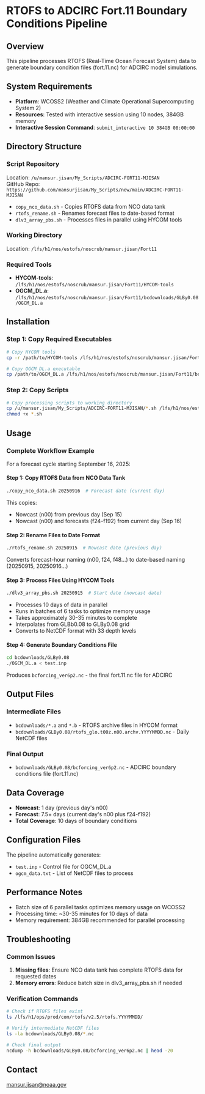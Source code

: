 # RTOFS to ADCIRC Fort.11 Boundary Conditions Pipeline

## Overview
This pipeline processes RTOFS (Real-Time Ocean Forecast System) data to generate boundary condition files (fort.11.nc) for ADCIRC model simulations. 

## System Requirements
- **Platform**: WCOSS2 (Weather and Climate Operational Supercomputing System 2)
- **Resources**: Tested with interactive session using 10 nodes, 384GB memory
- **Interactive Session Command**: `submit_interactive 10 384GB 08:00:00`

## Directory Structure

### Script Repository
Location: `/u/mansur.jisan/My_Scripts/ADCIRC-FORT11-MJISAN` \
GitHub Repo: `https://github.com/mansurjisan/My_Scripts/new/main/ADCIRC-FORT11-MJISAN`
- `copy_nco_data.sh` - Copies RTOFS data from NCO data tank
- `rtofs_rename.sh` - Renames forecast files to date-based format
- `dlv3_array_pbs.sh` - Processes files in parallel using HYCOM tools

### Working Directory
Location: `/lfs/h1/nos/estofs/noscrub/mansur.jisan/Fort11`

### Required Tools
- **HYCOM-tools**: `/lfs/h1/nos/estofs/noscrub/mansur.jisan/Fort11/HYCOM-tools`
- **OGCM_DL.a**: `/lfs/h1/nos/estofs/noscrub/mansur.jisan/Fort11/bcdownloads/GLBy0.08/OGCM_DL.a`

## Installation

### Step 1: Copy Required Executables
```bash
# Copy HYCOM tools
cp -r /path/to/HYCOM-tools /lfs/h1/nos/estofs/noscrub/mansur.jisan/Fort11/

# Copy OGCM_DL.a executable
cp /path/to/OGCM_DL.a /lfs/h1/nos/estofs/noscrub/mansur.jisan/Fort11/bcdownloads/GLBy0.08/
```

### Step 2: Copy Scripts
```bash
# Copy processing scripts to working directory
cp /u/mansur.jisan/My_Scripts/ADCIRC-FORT11-MJISAN/*.sh /lfs/h1/nos/estofs/noscrub/mansur.jisan/Fort11/
chmod +x *.sh
```

## Usage

### Complete Workflow Example
For a forecast cycle starting September 16, 2025:

#### Step 1: Copy RTOFS Data from NCO Data Tank
```bash
./copy_nco_data.sh 20250916  # Forecast date (current day)
```
This copies:
- Nowcast (n00) from previous day (Sep 15)
- Nowcast (n00) and forecasts (f24-f192) from current day (Sep 16)

#### Step 2: Rename Files to Date Format
```bash
./rtofs_rename.sh 20250915  # Nowcast date (previous day)
```
Converts forecast-hour naming (n00, f24, f48...) to date-based naming (20250915, 20250916...)

#### Step 3: Process Files Using HYCOM Tools
```bash
./dlv3_array_pbs.sh 20250915  # Start date (nowcast date)
```
- Processes 10 days of data in parallel
- Runs in batches of 6 tasks to optimize memory usage
- Takes approximately 30-35 minutes to complete
- Interpolates from GLBb0.08 to GLBy0.08 grid
- Converts to NetCDF format with 33 depth levels


#### Step 4: Generate Boundary Conditions File
```bash
cd bcdownloads/GLBy0.08
./OGCM_DL.a < test.inp
```
Produces `bcforcing_ver6p2.nc` - the final fort.11.nc file for ADCIRC

## Output Files

### Intermediate Files
- `bcdownloads/*.a` and `*.b` - RTOFS archive files in HYCOM format
- `bcdownloads/GLBy0.08/rtofs_glo.t00z.n00.archv.YYYYMMDD.nc` - Daily NetCDF files

### Final Output
- `bcdownloads/GLBy0.08/bcforcing_ver6p2.nc` - ADCIRC boundary conditions file (fort.11.nc)

## Data Coverage
- **Nowcast**: 1 day (previous day's n00)
- **Forecast**: 7.5+ days (current day's n00 plus f24-f192)
- **Total Coverage**: 10 days of boundary conditions

## Configuration Files
The pipeline automatically generates:
- `test.inp` - Control file for OGCM_DL.a
- `ogcm_data.txt` - List of NetCDF files to process

## Performance Notes
- Batch size of 6 parallel tasks optimizes memory usage on WCOSS2
- Processing time: ~30-35 minutes for 10 days of data
- Memory requirement: 384GB recommended for parallel processing

## Troubleshooting

### Common Issues
1. **Missing files**: Ensure NCO data tank has complete RTOFS data for requested dates
2. **Memory errors**: Reduce batch size in dlv3_array_pbs.sh if needed

### Verification Commands
```bash
# Check if RTOFS files exist
ls /lfs/h1/ops/prod/com/rtofs/v2.5/rtofs.YYYYMMDD/

# Verify intermediate NetCDF files
ls -la bcdownloads/GLBy0.08/*.nc

# Check final output
ncdump -h bcdownloads/GLBy0.08/bcforcing_ver6p2.nc | head -20
```

## Contact
mansur.jisan@noaa.gov
